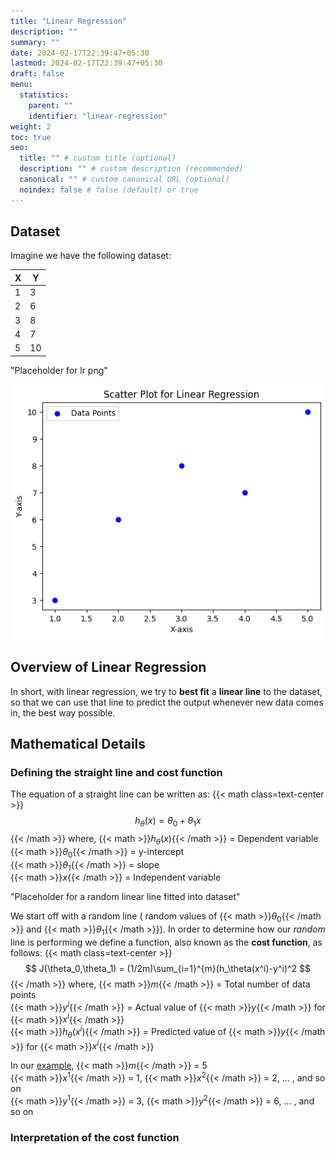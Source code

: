 ```yaml
---
title: "Linear Regression"
description: ""
summary: ""
date: 2024-02-17T22:39:47+05:30
lastmod: 2024-02-17T22:39:47+05:30
draft: false
menu:
  statistics:
    parent: ""
    identifier: "linear-regression"
weight: 2
toc: true
seo:
  title: "" # custom title (optional)
  description: "" # custom description (recommended)
  canonical: "" # custom canonical URL (optional)
  noindex: false # false (default) or true
---
```

## Dataset

Imagine we have the following dataset:

|  X  |  Y  |
| --- | --- |
|  1  |  3  |
|  2  |  6  |
|  3  |  8  |
|  4  |  7  |
|  5  |  10 |

"Placeholder for lr png"

![Scatter plot of the dataset](/content/machine-learning/regression/assets/01-linear-regression.png)

## Overview of Linear Regression

In short, with linear regression, we try to **best fit** a **linear line** to the dataset, so that we can use that line to predict the output whenever new data comes in, the best way possible.

## Mathematical Details

### Defining the straight line and cost function

The equation of a straight line can be written as:
{{< math class=text-center >}}
$$
h_\theta(x) = \theta_0 + \theta_1x
$$
{{< /math >}}
where, {{< math >}}$h_\theta(x)${{< /math >}} = Dependent variable<br>
{{< math >}}$\theta_0${{< /math >}} = y-intercept<br>
{{< math >}}$\theta_1${{< /math >}} = slope<br>
{{< math >}}$x${{< /math >}} = Independent variable

"Placeholder for a random linear line fitted into dataset"

We start off with a random line ( random values of {{< math >}}$\theta_0${{< /math >}} and {{< math >}}$\theta_1${{< /math >}}). In order to determine how our _random_ line is performing we define a function, also known as the **cost function**, as follows:
{{< math class=text-center >}}
$$
J(\theta_0,\theta_1) = (1/2m)\sum_{i=1}^{m}(h_\theta(x^i)-y^i)^2
$$
{{< /math >}}
where, {{< math >}}$m${{< /math >}} = Total number of data points<br>
{{< math >}}$y^i${{< /math >}} = Actual value of {{< math >}}$y${{< /math >}} for {{< math >}}$x^i${{< /math >}}<br>
{{< math >}}$h_\theta(x^i)${{< /math >}} = Predicted value of {{< math >}}$y${{< /math >}} for {{< math >}}$x^i${{< /math >}}

In our [example](#dataset), {{< math >}}$m${{< /math >}} = 5<br>
{{< math >}}$x^1${{< /math >}} = 1, {{< math >}}$x^2${{< /math >}} = 2, ... , and so on<br>
{{< math >}}$y^1${{< /math >}} = 3, {{< math >}}$y^2${{< /math >}} = 6, ... , and so on

### Interpretation of the cost function